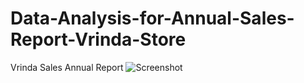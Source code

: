 # Data-Analysis-for-Annual-Sales-Report-Vrinda-Store
Vrinda Sales Annual Report
![Screenshot](https://github.com/user-attachments/assets/71a65c88-0277-40cb-9fcb-babdf9ab468b)

